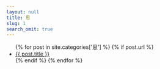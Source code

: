```yaml
---
layout: null
title: 思
slug: 1
search_omit: true
---
```

<ul class="postlist">
  {% for post in site.categories['思']  %}
  {% if post.url %}
  <li class="posttitle"><a href="{{ post.url }}">{{ post.title }}</a></li>
  {% endif %}
  {% endfor %}
</ul>
